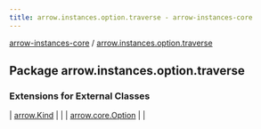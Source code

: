 ```yaml
---
title: arrow.instances.option.traverse - arrow-instances-core
---
```


[arrow-instances-core](../index.html) / [arrow.instances.option.traverse](./index.html)

## Package arrow.instances.option.traverse

### Extensions for External Classes

| [arrow.Kind](arrow.-kind/index.html) |  |
| [arrow.core.Option](arrow.core.-option/index.html) |  |

